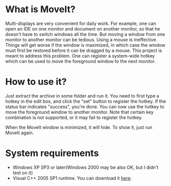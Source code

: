 # What is MoveIt? #
Multi-displays are very convenient for daily work. For example, one can open an IDE on one monitor and document on another monitor, so that he doesn't have to switch windows all the time. But moving a window from one monitor to another monitor can be tedious. Using a mouse is ineffective. Things will get worse if the window is maximized, in which case the window must first be restored before it can be dragged by a mouse. This project is meant to address this problem. One can register a system-wide hotkey which can be used to move the foreground window to the next monitor.

# How to use it? #
Just extract the archive in some folder and run it. You need to first type a hotkey in the edit box, and click the "set" button to register the hotkey. If the status bar indicates "success", you're done. You can now use the hotkey to move the foreground window to another monitor. Note that certain key combination is not supported, or it may fail to register the hotkey.

When the MoveIt window is minimized, it will hide. To show it, just run MoveIt again.

# System requirements #
  * Windows XP SP3 or later(Windows 2000 may be also OK, but I didn't test on it)
  * Visual C++ 2005 SP1 runtime. You can download it [here](http://www.microsoft.com/downloads/details.aspx?displaylang=en&FamilyID=200b2fd9-ae1a-4a14-984d-389c36f85647).